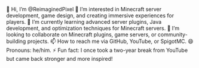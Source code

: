 👋 Hi, I’m @ReimaginedPixel
👀 I’m interested in Minecraft server development, game design, and creating immersive experiences for players.
🌱 I’m currently learning advanced server plugins, Java development, and optimization techniques for Minecraft servers.
💞️ I’m looking to collaborate on Minecraft plugins, game servers, or community-building projects.
📫 How to reach me via GitHub, YouTube, or SpigotMC.
😄 Pronouns: he/him.
⚡ Fun fact: I once took a two-year break from YouTube but came back stronger and more inspired!

<!---
ReimaginedPixel/ReimaginedPixel is a ✨ special ✨ repository because its `README.md` (this file) appears on your GitHub profile.
You can click the Preview link to take a look at your changes.
--->

